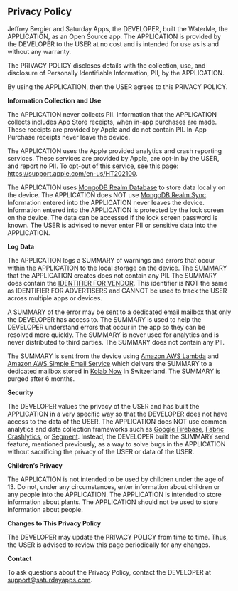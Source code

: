 ## Privacy Policy

Jeffrey Bergier and Saturday Apps, the DEVELOPER, built the WaterMe, the APPLICATION, as an Open Source app. The APPLICATION is provided by the DEVELOPER to the USER at no cost and is intended for use as is and without any warranty.

The PRIVACY POLICY discloses details with the collection, use, and disclosure of Personally Identifiable Information, PII, by the APPLICATION.

By using the APPLICATION, then the USER agrees to this PRIVACY POLICY.

**Information Collection and Use**

The APPLICATION never collects PII. Information that the APPLICATION collects includes App Store receipts, when in-app purchases are made. These receipts are provided by Apple and do not contain PII. In-App Purchase receipts never leave the device.

The APPLICATION uses the Apple provided analytics and crash reporting services. These services are provided by Apple, are opt-in by the USER, and report no PII. To opt-out of this service, see this page: https://support.apple.com/en-us/HT202100.

The APPLICATION uses [MongoDB Realm Database](https://www.mongodb.com/realm/mobile/database) to store data locally on the device. The APPLICATION does NOT use [MongoDB Realm Sync](https://www.mongodb.com/realm/mobile/sync). Information entered into the APPLICATION never leaves the device. Information entered into the APPLICATION is protected by the lock screen on the device. The data can be accessed if the lock screen password is known. The USER is advised to never enter PII or sensitive data into the APPLICATION.

**Log Data**

The APPLICATION logs a SUMMARY of warnings and errors that occur within the APPLICATION to the local storage on the device. The SUMMARY that the APPLICATION creates does not contain any PII. The SUMMARY does contain the [IDENTIFIER FOR VENDOR](https://developer.apple.com/documentation/uikit/uidevice/1620059-identifierforvendor). This identifier is NOT the same as IDENTIFIER FOR ADVERTISERS and CANNOT be used to track the USER across multiple apps or devices. 

A SUMMARY of the error may be sent to a dedicated email mailbox that only the DEVELOPER has access to. The SUMMARY is used to help the DEVELOPER understand errors that occur in the app so they can be resolved more quickly. The SUMMARY is never used for analytics and is never distributed to third parties. The SUMMARY does not contain any PII.

The SUMMARY is sent from the device using [Amazon AWS Lambda](https://aws.amazon.com/lambda/) and [Amazon AWS Simple Email Service](https://aws.amazon.com/ses/) which delivers the SUMMARY to a dedicated mailbox stored in [Kolab Now](https://kolabnow.com) in Switzerland. The SUMMARY is purged after 6 months.

**Security**

The DEVELOPER values the privacy of the USER and has built the APPLICATION in a very specific way so that the DEVELOPER does not have access to the data of the USER. The APPLICATION does NOT use common analytics and data collection frameworks such as [Google Firebase](https://firebase.google.com), [Fabric Crashlytics](https://get.fabric.io), or [Segment](https://segment.com). Instead, the DEVELOPER built the SUMMARY send feature, mentioned previously, as a way to solve bugs in the APPLICATION without sacrificing the privacy of the USER or data of the USER.

**Children’s Privacy**

The APPLICATION is not intended to be used by children under the age of 13. Do not, under any circumstances, enter information about children or any people into the APPLICATION. The APPLICATION is intended to store information about plants. The APPLICATION should not be used to store information about people.

**Changes to This Privacy Policy**

The DEVELOPER may update the PRIVACY POLICY from time to time. Thus, the USER is advised to review this page periodically for any changes.

**Contact**

To ask questions about the Privacy Policy, contact the DEVELOPER at support@saturdayapps.com.

